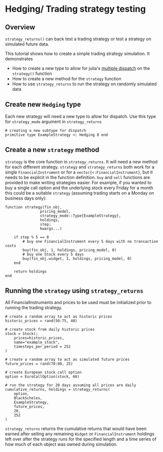 # Hedging/ Trading strategy testing

## Overview
`strategy_returns()` can back test a trading strategy or test a strategy on simulated future data. 

This tutorial shows how to create a simple trading strategy simulation. It demonstrates 
* How to create a new type to allow for julia's [multiple dispatch](https://docs.julialang.org/en/v1/manual/methods/) on the `strategy()` function
* How to create a new method for the `strategy` function
* How to use `strategy_returns` to run the strategy on randomly simulated data

## Create new `Hedging` type
Each new strategy will need a new type to allow for dispatch. Use this type for `strategy_mode` argument in `strategy_returns`

```
# creating a new subtype for dispatch
primitive type ExampleStrategy <: Hedging 8 end
```

## Create a new `strategy` method
`strategy` is the core function in `strategy_returns`. It will need a new method for each different strategy. `strategy` and `strategy_returns` both work for a single `FinancialInstrument` or for a `vector{<:FinancialInstrument}`, but it needs to be explicit in the function definition. `buy` and `sell` functions are provided to make writing strategies easier.
For example, if you wanted to buy a single call option and the underlying stock every Friday for a month this could be a suitable `strategy` (assuming trading starts on a Monday on business days only):
```
function strategy(fin_obj, 
                pricing_model, 
                strategy_mode::Type{ExampleStrategy},
                holdings,
                step;
                kwargs...)

    if step % 5 == 0
        # buy one FinancialInstrument every 5 days with no transaction costs
        buy(fin_obj, 1, holdings, pricing_model, 0) 
        # buy one Stock every 5 days
        buy(fin_obj.widget, 1, holdings, pricing_model, 0) 
    end

    return holdings
end
```

## Running the `strategy` using `strategy_returns`
All FinancialInstruments and prices to be used must be initialized prior to running the trading strategy. 

```
# create a random array to act as historic prices
historic_prices = rand(50:75, 40)

# create stock from daily historic prices
stock = Stock(;
    prices=historic_prices, 
    name="example_stock", 
    timesteps_per_period = 252
)

# create a random array to act as simulated future prices
future_prices = rand(70:80, 25)

# create European stock call option
option = EuroCallOption(stock, 60)

# run the strategy for 20 days assuming all prices are daily
cumulative_returns, holdings = strategy_returns(
    option, 
    BlackScholes, 
    ExampleStrategy,
    future_prices, 
    20, 
    252
)
```

`strategy_returns` returns the cumulative returns that would have been earned after selling any remaining `Widget` or `FinancialInstrument` holdings left over after the strategy runs for the specified length and a time series of how much of each object was owned during simulation.